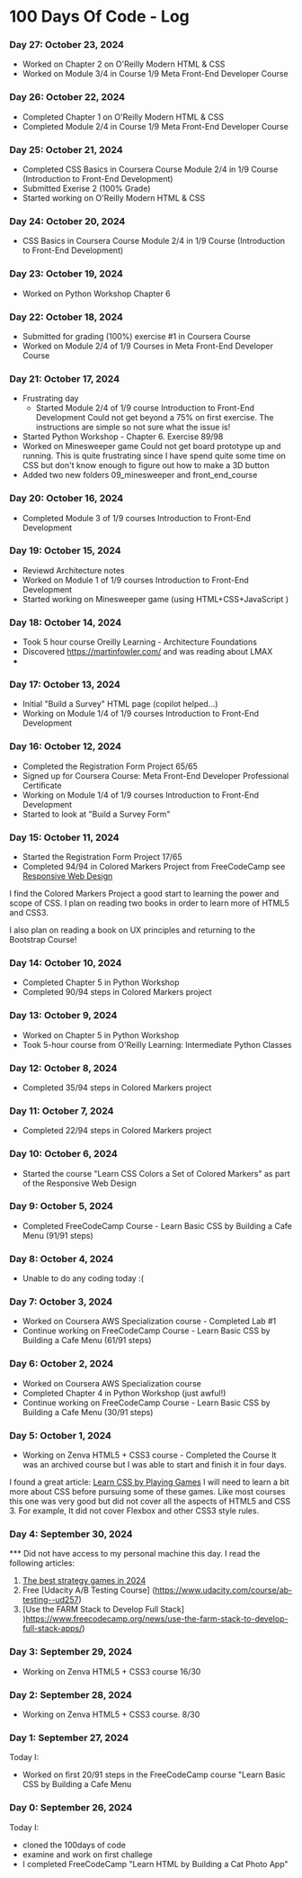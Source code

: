 # 100 Days Of Code - Log

### Day 27: October 23, 2024
- Worked on  Chapter 2  on O'Reilly Modern HTML & CSS
- Worked on Module 3/4 in Course 1/9 Meta Front-End Developer Course

### Day 26: October 22, 2024
- Completed Chapter 1  on O'Reilly Modern HTML & CSS
- Completed Module 2/4 in Course 1/9 Meta Front-End Developer Course


### Day 25: October 21, 2024
- Completed CSS Basics in Coursera Course Module 2/4 in 1/9 Course (Introduction to Front-End Development)
- Submitted Exerise 2 (100% Grade)
- Started working on O'Reilly Modern HTML & CSS


### Day 24: October 20, 2024
- CSS Basics in Coursera Course Module 2/4 in 1/9 Course (Introduction to Front-End Development)


### Day 23: October 19, 2024
- Worked on Python Workshop Chapter 6

### Day 22: October 18, 2024
- Submitted for grading (100%) exercise #1 in Coursera Course
- Worked on  Module 2/4 of 1/9 Courses in Meta Front-End Developer Course



### Day 21: October 17, 2024
- Frustrating day
    - Started Module 2/4 of 1/9 course Introduction to Front-End Development
        Could not get beyond a 75% on first exercise. The instructions are 
        simple so not sure what the issue is! 
- Started Python Workshop - Chapter 6. Exercise 89/98
- Worked on Minesweeper game
        Could not get board prototype up and running. This is quite frustrating
        since I have spend quite some time on CSS but don't know enough 
        to figure out how to make a 3D button
- Added two new folders 09_minesweeper and front_end_course 


### Day 20: October 16, 2024
- Completed Module 3 of 1/9 courses Introduction to Front-End Development


### Day 19: October 15, 2024
- Reviewd Architecture notes
- Worked on Module 1 of 1/9 courses Introduction to Front-End Development
- Started working on Minesweeper game (using HTML+CSS+JavaScript
)
### Day 18: October 14, 2024
- Took 5 hour course Oreilly Learning - Architecture Foundations
- Discovered https://martinfowler.com/ and was reading about LMAX
- 

### Day 17: October 13, 2024
- Initial "Build a Survey" HTML page (copilot helped...)
- Working on Module 1/4 of 1/9 courses Introduction to Front-End Development

### Day 16: October 12, 2024
- Completed the Registration Form Project 65/65
- Signed up for Coursera Course: Meta Front-End Developer Professional Certificate
- Working on Module 1/4 of 1/9 courses Introduction to Front-End Development
- Started to look at "Build a Survey Form"


### Day 15: October 11, 2024
- Started the Registration Form Project 17/65
- Completed 94/94 in Colored Markers Project from FreeCodeCamp
 see [Responsive Web Design](https://www.freecodecamp.org/learn/2022/responsive-web-design/)

 I find the Colored Markers Project a good start to learning the power and scope
 of CSS. I plan on reading two books in order to learn more of HTML5 and CSS3.
 
 I also plan on reading a book on UX principles and returning to the Bootstrap Course!

### Day 14: October 10, 2024
- Completed Chapter 5 in Python Workshop
- Completed 90/94 steps in Colored Markers project

### Day 13: October 9, 2024
- Worked on Chapter 5 in Python Workshop
- Took 5-hour course from O'Reilly Learning: Intermediate Python Classes

### Day 12: October 8, 2024
- Completed 35/94 steps in Colored Markers project

### Day 11: October 7, 2024
- Completed 22/94 steps in Colored Markers project

### Day 10: October 6, 2024
- Started the course "Learn CSS Colors a Set of Colored Markers" as
part of the Responsive Web Design 

### Day 9: October 5, 2024
- Completed FreeCodeCamp Course - Learn Basic CSS by Building a Cafe Menu (91/91 steps)


### Day 8: October 4, 2024
- Unable to do any coding today :(

### Day 7: October 3, 2024
- Worked on Coursera AWS Specialization course - Completed Lab #1
- Continue working on  FreeCodeCamp Course - Learn Basic CSS by Building a Cafe Menu (61/91 steps)


### Day 6: October 2, 2024
- Worked on Coursera AWS Specialization course
- Completed Chapter 4 in Python Workshop (just awful!)
- Continue working on  FreeCodeCamp Course - Learn Basic CSS by Building a Cafe Menu (30/91 steps)

### Day 5: October 1, 2024
-  Working on Zenva HTML5 + CSS3 course - Completed the Course
It was an archived course but I was able to start and finish it in four days.

I found a great article: [Learn CSS by Playing Games](https://medium.com/geekculture/learn-css-by-playing-games-cf70a79a38)
I will need to learn a bit more about CSS before pursuing some of these games. Like most courses
this one was very good but did not cover all the aspects of HTML5 and CSS 3. 
For example, It did not cover Flexbox and other CSS3 style rules.

### Day 4: September 30, 2024
*** Did not have access to my personal machine this day.  I read the following articles:
1. [The best strategy games in 2024]( https://strategyandwargaming.com/2024/09/29/the-best-rts-games-on-pc-in-2024/)
2. Free [Udacity A/B Testing Course] (https://www.udacity.com/course/ab-testing--ud257)
3. [Use the FARM Stack to Develop Full Stack] )https://www.freecodecamp.org/news/use-the-farm-stack-to-develop-full-stack-apps/)

### Day 3: September 29, 2024
- Working on Zenva HTML5 + CSS3 course  16/30

### Day 2: September 28, 2024
- Working on Zenva HTML5 + CSS3 course. 8/30

### Day 1: September 27, 2024 
Today I:

- Worked on first 20/91 steps in the FreeCodeCamp course "Learn Basic CSS 
by Building a Cafe Menu

### Day 0: September 26, 2024 
Today I:
- cloned the 100days of code 
- examine and work on first challege
- I completed FreeCodeCamp "Learn HTML by Building a Cat Photo App"